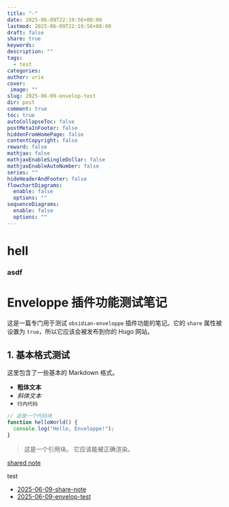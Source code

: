 ```yaml
---
title: "-"
date: 2025-06-09T22:19:56+08:00
lastmod: 2025-06-09T22:19:56+08:00
draft: false
share: true
keywords: 
description: ""
tags:
  - test
categories: 
author: urie
cover:
 image: ""
slug: 2025-06-09-envelop-test
dir: post
comment: true
toc: true
autoCollapseToc: false
postMetaInFooter: false
hiddenFromHomePage: false
contentCopyright: false
reward: false
mathjax: false
mathjaxEnableSingleDollar: false
mathjaxEnableAutoNumber: false
series: ""
hideHeaderAndFooter: false
flowchartDiagrams:
  enable: false
  options: ""
sequenceDiagrams:
  enable: false
  options: ""
---
```

# hell



### asdf
# Enveloppe 插件功能测试笔记

这是一篇专门用于测试 `obsidian-enveloppe` 插件功能的笔记。它的 `share` 属性被设置为 `true`，所以它应该会被发布到你的 Hugo 网站。

## 1. 基本格式测试

这里包含了一些基本的 Markdown 格式。

- **粗体文本**
- *斜体文本*
- `行内代码`

```javascript
// 这是一个代码块
function helloWorld() {
  console.log("Hello, Enveloppe!");
}
```

> 这是一个引用块。 它应该能被正确渲染。

[ shared note](2025-06-09-share-note.md)


test
- [2025-06-09-share-note](./2025-06-09-share-note.md)
- [2025-06-09-envelop-test](2025-06-09-envelop-test.md)


